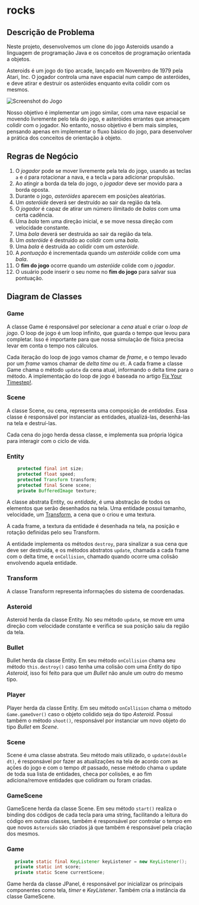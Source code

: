 # rocks

## Descrição de Problema

Neste projeto, desenvolvemos um clone do jogo Asteroids usando a linguagem de
programação Java e os conceitos de programação orientada a objetos.

Asteroids é um jogo do tipo arcade, lançado em Novembro de 1979 pela Atari, Inc.
O jogador controla uma nave espacial num campo de asteróides, e deve atirar e
destruir os asteróides enquanto evita colidir com os mesmos.

![Screenshot do Jogo](https://upload.wikimedia.org/wikipedia/en/thumb/1/13/Asteroi1.png/220px-Asteroi1.png)

Nosso objetivo é implementar um jogo similar, com uma nave espacial se movendo
livremente pelo tela do jogo, e asteróides errantes que ameaçam colidir com o
jogador. No entanto, nosso objetivo é bem mais simples, pensando apenas em
implementar o fluxo básico do jogo, para desenvolver a prática dos conceitos de
orientação à objeto.

## Regras de Negócio

1. O _jogador_ pode se mover livremente pela tela do jogo, usando as teclas `a`
   e `d` para rotacionar a nava, e a tecla `w` para adicionar propulsão.
2. Ao atingir a borda da tela do jogo, o _jogador_ deve ser movido para a borda
   oposta.
3. Durante o jogo, _asteróides_ aparecem em posições aleatórias.
4. Um _asteróide_ deverá ser destruído ao sair da região da tela.
5. O _jogador_ é capaz de atirar um número ilimitado de _balas_ com uma certa
   cadência.
6. Uma _bala_ tem uma direção inicial, e se move nessa direção com velocidade
   constante.
7. Uma _bala_ deverá ser destruída ao sair da região da tela.
8. Um _asteróide_ é destruído ao colidir com uma _bala_.
9. Uma _bala_ é destruída ao colidir com um _asteróide_.
10. A _pontuação_ é incrementada quando um _asteróide_ colide com uma _bala_.
11. O **fim do jogo** ocorre quando um _asteróide_ colide com o _jogador_.
12. O usuário pode inserir o seu nome no **fim do jogo** para salvar sua
    pontuação.

## Diagram de Classes

### Game

A classe Game é responsável por selecionar a _cena_ atual e criar o _loop de
jogo_. O loop de jogo é um loop infinito, que guarda o tempo que levou para
completar. Isso é importante para que nossa simulação de física precisa levar em
conta o tempo nos cálculos.

Cada iteração do loop de jogo vamos chamar de _frame_, e o tempo levado por um
_frame_ vamos chamar de _delta time_ ou `dt`. A cada frame a classe Game chama o
método `update` da cena atual, informando o delta time para o método. A
implementação do loop de jogo é baseada no artigo [Fix Your Timestep!](https://www.gafferongames.com/post/fix_your_timestep/).

### Scene

A classe Scene, ou cena, representa uma composição de _entidades_. Essa classe é
responsável por instanciar as entidades, atualizá-las, desenhá-las na tela e
destruí-las.

Cada cena do jogo herda dessa classe, e implementa sua própria lógica para
interagir com o ciclo de vida.

### Entity

```java
    protected final int size;
    protected float speed;
    protected Transform transform;
    protected final Scene scene;
    private BufferedImage texture;
```

A classe abstrata Entity, ou _entidade_, é uma abstração de todos os elementos
que serão desenhados na tela. Uma entidade possui tamanho, velocidade, um
[Transform](#transform), a cena que o criou e uma textura.

A cada frame, a textura da entidade é desenhada na tela, na posição e rotação
definidas pelo seu Transform.

A entidade implementa os métodos `destroy`, para sinalizar a sua cena que deve
ser destruída, e os métodos abstratos `update`, chamada a cada frame com o delta
time, e `onCollision`, chamado quando ocorre uma colisão envolvendo aquela
entidade.

### Transform

A classe Transform representa informações do sistema de coordenadas.

### Asteroid

Asteroid herda da classe Entity. No seu método `update`, se move em uma direção
com velocidade constante e verifica se sua posição saiu da região da tela.

### Bullet
Bullet herda da classe Entity. Em seu método `onCollision` chama seu método
`this.destroy()` caso tenha uma colisão com uma _Entity_ do tipo _Asteroid_,
isso foi feito para que um _Bullet_ não anule um outro do mesmo tipo.

### Player
Player herda da classe Entity. Em seu método `onCollision` chama o método
`Game.gameOver()` caso o objeto colidido seja do tipo _Asteroid_.
Possui também o método `shoot()`, responsável por instanciar um novo objeto do tipo
_Bullet_ em _Scene_.

### Scene
Scene é uma classe abstrata. Seu método mais utilizado, o `update(double dt)`, é
responsável por fazer as atualizações na tela de acordo com as ações do jogo e com o tempo
_dt_ passado, nesse método chama o update de toda sua lista de entidades, checa por colisões, e
ao fim adiciona/remove entidades que colidiram ou foram criadas.

### GameScene
GameScene herda da classe Scene. Em seu método `start()` realiza o binding dos códigos
de cada tecla para uma string, facilitando a leitura do código em outras classes,
também é responsável por controlar o tempo em que novos `Asteroids` são criados já que também
é responsável pela criação dos mesmos.

### Game
```java
   private static final KeyListener keyListener = new KeyListener();
   private static int score;
   private static Scene currentScene;
```
Game herda da classe JPanel, é responsável por inicializar os principais componentes
como tela, _timer_ e _KeyListener_. Também cria a instância da classe GameScene.

